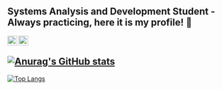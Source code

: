  Systems Analysis and Development Student - Always practicing, here it is my profile! :milky_way:  
---
<a target="_blank" href="https://www.linkedin.com/in/danilo-caj%C3%A9-560b84180/">
  <img align="left" alt="LinkdeIN" width="22px" src="https://cdn.jsdelivr.net/npm/simple-icons@v3/icons/linkedin.svg" /> 
</a>
<a target="_blank" href="mailto:cajedanilo@gmail.com">
  <img align="left" alt="Gmail" width="22px" src="https://cdn.jsdelivr.net/npm/simple-icons@v3/icons/gmail.svg" />
<br/>

![Anurag's GitHub stats](https://github-readme-stats.vercel.app/api?username=Dangog&theme=vision-friendly-dark&show_icons=true&include_all_commits=true&hide_border=true)
---
[![Top Langs](https://github-readme-stats.vercel.app/api/top-langs/?username=Dangog&theme=vision-friendly-dark)](https://github.com/anuraghazra/github-readme-stats)
  
